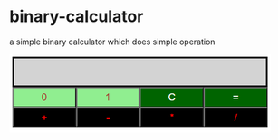 # binary-calculator
a simple binary calculator which does simple operation 

![calculator image](/binaryCalc.PNG)
